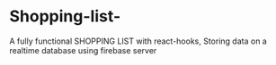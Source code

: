 # Shopping-list-
A fully functional SHOPPING LIST with react-hooks, Storing data on a realtime database using firebase server
